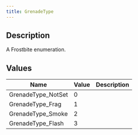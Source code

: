 ```yaml
---
title: GrenadeType
---
```

## Description

A Frostbite enumeration.

## Values

| Name                | Value | Description |
| ------------------- | ----- | ----------- |
| GrenadeType\_NotSet | 0     |             |
| GrenadeType\_Frag   | 1     |             |
| GrenadeType\_Smoke  | 2     |             |
| GrenadeType\_Flash  | 3     |             |
